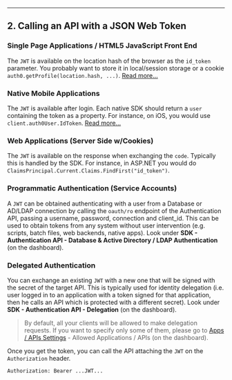 ---

## 2. Calling an API with a JSON Web Token

### <span class="icon icon-budicon-374" style="font-size: 16px;"></span> Single Page Applications / HTML5 JavaScript Front End

The `JWT` is available on the location hash of the browser as the `id_token` parameter. You probably want to store it in local/session storage or a cookie `auth0.getProfile(location.hash, ...)`. <a href="singlepageapp-tutorial" target="_new">Read more...</a>

### <span class="icon icon-budicon-243" style="font-size: 16px;"></span> Native Mobile Applications

The `JWT` is available after login. Each native SDK should return a `user` containing the token as a property. For instance, on iOS, you would use `client.auth0User.IdToken`. <a href="nativeapps" target="_new">Read more...</a>

### <span class="icon icon-budicon-661" style="font-size: 16px;"></span> Web Applications (Server Side w/Cookies)

The `JWT` is available on the response when exchanging the `code`. Typically this is handled by the SDK. For instance, in ASP.NET you would do `ClaimsPrincipal.Current.Claims.FindFirst("id_token")`.

### <span class="icon icon-budicon-280" style="font-size: 16px;"></span> Programmatic Authentication (Service Accounts)

A `JWT` can be obtained authenticating with a user from a Database or AD/LDAP connection by calling the `oauth/ro` endpoint of the Authentication API, passing a username, password, connection and client_id. This can be used to obtain tokens from any system without user intervention (e.g. scripts, batch files, web backends, native apps). Look under **SDK - Authentication API - Database & Active Directory / LDAP Authentication** (on the dashboard).

### <span class="icon icon-budicon-292" style="font-size: 16px;"></span> Delegated Authentication

You can exchange an existing `JWT` with a new one that will be signed with the secret of the target API. This is typically used for identity delegation (i.e. user logged in to an application with a token signed for that application, then he calls an API which is protected with a different secret). Look under **SDK - Authentication API - Delegation** (on the dashboard).

> By default, all your clients will be allowed to make delegation requests. If you want to specify only some of them, please go to <a href="@@uiAppSettingsURL@@" target="_new">Apps / APIs Settings</a> - Allowed Applications / APIs (on the dashboard).

Once you get the token, you can call the API attaching the `JWT` on the `Authorization` header.

    Authorization: Bearer ...JWT...
